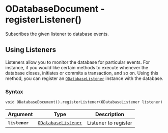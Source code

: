 
# ODatabaseDocument - registerListener()

Subscribes the given listener to database events.

## Using Listeners

Listeners allow you to monitor the database for particular events.  For instance, if you would like certain methods to execute whenever the database closes, initiates or commits a transaction, and so on.  Using this method, you can register an [`ODatabaseListener`](../ODatabaseListener.md) instance with the database. 

### Syntax

```
void ODatabaseDocument().registerListener(ODatabaseListener listener)
```

| Argument | Type | Description |
|---|---|---|
| **`listener`** | [`ODatabaseListener`](../ODatabaseListener.md) | Listener to register |


